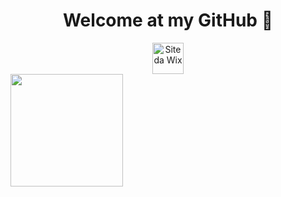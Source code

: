<!--Markdown-->

##
<h1 align="center"> Welcome at my GitHub 👋</h1> 

<div align="center">
  <a href="https://eduardotelesennet.wixsite.com/meusite" target="_blank">
    <img height="50em" src="https://cdn-icons-png.flaticon.com/512/5968/5968753.png" alt="Site da Wix" >
  </a>
</div>

<div>
  <a href="https://github.com/Edujt">
  <img height="180em" src="https://github-readme-stats.vercel.app/api?username=Edujt&show_icons=true&theme=swift">
<!--img height="180em" src="https://github-readme-stats.vercel.app/api/top-langs/?username=Edujt&layout=compact&langs_count16&theme=swift"-->
</div>
